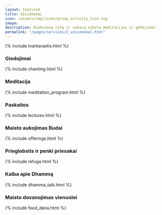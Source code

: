 ```yaml
---
layout: featured
title: Užsiėmimai
icon: /assets/img/icons/group_activity_icon.svg
image: 
description: Kiekvieną rytą ir vakarą vyksta meditacijos ir gėdojimai. Kelis kartus per savaitę skaitamos paskaitos supažindinančios su budizmo bei meditacijos teorija ir jos taikymu praktikoje. 
permalink: "/pages/services/2_uzsiemimai.html"
---
```

<section>
    {% include tvarkarastis.html %}
</section>
<section>
    <!-- <div class="col-xl-6 col-lg-12">
        <div class="s-details-img mb-30">
            <img src="{{site.baseurl}}/assets/img/service/4.jpg" alt="{{page.title}}">
        </div>
    </div> -->
    <!-- <div class="col-xl-6 col-lg-12">
        <div class="service-details mb-40">  -->
    <h3>Giedojimai</h3>  
    {% include chanting.html %}
</section>
<section>
    <h3>Meditacija</h3>
    {% include meditation_program.html %}
</section>
<section>
    <h3>Paskaitos</h3>
    {% include lectures.html %}
</section>
<section>
    <h3>Maisto aukojimas Budai</h3>
    {% include offerings.html %}
</section>
<section>
    <h3>Prieglobstis ir penki priesakai</h3>
    {% include refuge.html %}
</section>
<section>
    <h3>Kalba apie Dhammą</h3>
    {% include dhamma_talk.html %}
</section>
<section>
    <h3>Maisto dovanojimas vienuolei</h3>
    {% include food_dana.html %}
</section>
    
<div class="service-details mb-30">
    

</div>